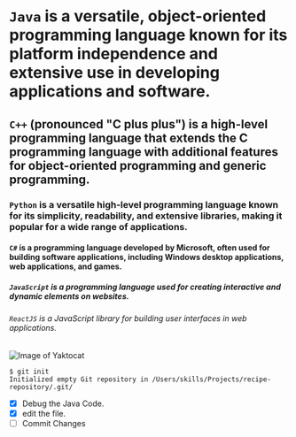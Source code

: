 # `Java` is a versatile, object-oriented programming language known for its platform independence and extensive use in developing applications and software.
## `C++` (pronounced "C plus plus") is a high-level programming language that extends the C programming language with additional features for object-oriented programming and generic programming.
### `Python` is a versatile high-level programming language known for its simplicity, readability, and extensive libraries, making it popular for a wide range of applications.
#### `C#` is a programming language developed by Microsoft, often used for building software applications, including Windows desktop applications, web applications, and games.
##### `JavaScript` is a programming language used for creating interactive and dynamic elements on websites.
###### `ReactJS` is a JavaScript library for building user interfaces in web applications.

![Image of Yaktocat](https://octodex.github.com/images/yaktocat.png)

```
$ git init
Initialized empty Git repository in /Users/skills/Projects/recipe-repository/.git/
```


- [x] Debug the Java Code.
- [x] edit the file.
- [ ] Commit Changes
